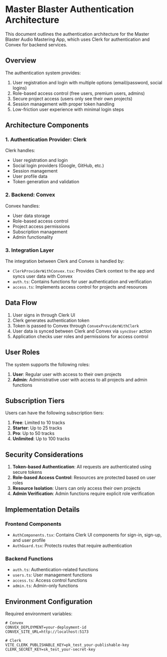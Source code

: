 # Master Blaster Authentication Architecture

This document outlines the authentication architecture for the Master Blaster Audio Mastering App, which uses Clerk for authentication and Convex for backend services.

## Overview

The authentication system provides:

1. User registration and login with multiple options (email/password, social logins)
2. Role-based access control (free users, premium users, admins)
3. Secure project access (users only see their own projects)
4. Session management with proper token handling
5. Low-friction user experience with minimal login steps

## Architecture Components

### 1. Authentication Provider: Clerk

Clerk handles:
- User registration and login
- Social login providers (Google, GitHub, etc.)
- Session management
- User profile data
- Token generation and validation

### 2. Backend: Convex

Convex handles:
- User data storage
- Role-based access control
- Project access permissions
- Subscription management
- Admin functionality

### 3. Integration Layer

The integration between Clerk and Convex is handled by:
- `ClerkProviderWithConvex.tsx`: Provides Clerk context to the app and syncs user data with Convex
- `auth.ts`: Contains functions for user authentication and verification
- `access.ts`: Implements access control for projects and resources

## Data Flow

1. User signs in through Clerk UI
2. Clerk generates authentication token
3. Token is passed to Convex through `ConvexProviderWithClerk`
4. User data is synced between Clerk and Convex via `syncUser` action
5. Application checks user roles and permissions for access control

## User Roles

The system supports the following roles:

1. **User**: Regular user with access to their own projects
2. **Admin**: Administrative user with access to all projects and admin functions

## Subscription Tiers

Users can have the following subscription tiers:

1. **Free**: Limited to 10 tracks
2. **Starter**: Up to 25 tracks
3. **Pro**: Up to 50 tracks
4. **Unlimited**: Up to 100 tracks

## Security Considerations

1. **Token-based Authentication**: All requests are authenticated using secure tokens
2. **Role-based Access Control**: Resources are protected based on user roles
3. **Resource Isolation**: Users can only access their own projects
4. **Admin Verification**: Admin functions require explicit role verification

## Implementation Details

### Frontend Components

- `AuthComponents.tsx`: Contains Clerk UI components for sign-in, sign-up, and user profile
- `AuthGuard.tsx`: Protects routes that require authentication

### Backend Functions

- `auth.ts`: Authentication-related functions
- `users.ts`: User management functions
- `access.ts`: Access control functions
- `admin.ts`: Admin-only functions

## Environment Configuration

Required environment variables:

```
# Convex
CONVEX_DEPLOYMENT=your-deployment-id
CONVEX_SITE_URL=http://localhost:5173

# Clerk
VITE_CLERK_PUBLISHABLE_KEY=pk_test_your-publishable-key
CLERK_SECRET_KEY=sk_test_your-secret-key
```